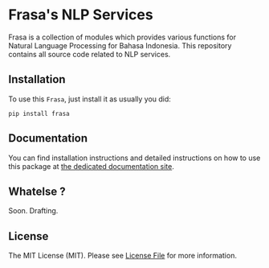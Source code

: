 # Frasa's NLP Services
Frasa is a collection of modules which provides various functions for Natural Language Processing for Bahasa Indonesia. This repository contains all source code related to NLP services.

## Installation
To use this `Frasa`, just install it as usually you did:

```
pip install frasa
```

## Documentation

You can find installation instructions and detailed instructions on how to use this package at [the dedicated documentation site](https://frasa.btekno.id/).

## Whatelse ?

Soon. Drafting.

## License

The MIT License (MIT). Please see [License File](LICENSE.md) for more information.